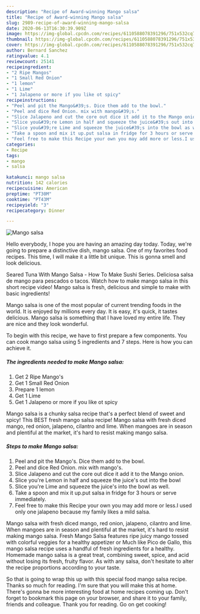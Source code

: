 ```yaml
---
description: "Recipe of Award-winning Mango salsa"
title: "Recipe of Award-winning Mango salsa"
slug: 2989-recipe-of-award-winning-mango-salsa
date: 2020-06-13T16:30:39.909Z
image: https://img-global.cpcdn.com/recipes/6110588078391296/751x532cq70/mango-salsa-recipe-main-photo.jpg
thumbnail: https://img-global.cpcdn.com/recipes/6110588078391296/751x532cq70/mango-salsa-recipe-main-photo.jpg
cover: https://img-global.cpcdn.com/recipes/6110588078391296/751x532cq70/mango-salsa-recipe-main-photo.jpg
author: Bernard Sanchez
ratingvalue: 4.1
reviewcount: 25141
recipeingredient:
- "2 Ripe Mangos"
- "1 Small Red Onion"
- "1 lemon"
- "1 Lime"
- "1 Jalapeno or more if you like ot spicy"
recipeinstructions:
- "Peel and pit the Mango&#39;s. Dice them add to the bowl."
- "Peel and dice Red Onion. mix with mango&#39;s."
- "Slice Jalapeno and cut the core out dice it add it to the Mango onion."
- "Slice you&#39;re Lemon in half and squeeze the juice&#39;s out into the bowl"
- "Slice you&#39;re Lime and squeeze the juice&#39;s into the bowl as well."
- "Take a spoon and mix it up.put salsa in fridge for 3 hours or serve immediately."
- "Feel free to make this Recipe your own you may add more or less.I used only one jalapeno because my family likes a mild salsa."
categories:
- Recipe
tags:
- mango
- salsa

katakunci: mango salsa 
nutrition: 142 calories
recipecuisine: American
preptime: "PT30M"
cooktime: "PT43M"
recipeyield: "3"
recipecategory: Dinner

---
```



![Mango salsa](https://img-global.cpcdn.com/recipes/6110588078391296/751x532cq70/mango-salsa-recipe-main-photo.jpg)

Hello everybody, I hope you are having an amazing day today. Today, we're going to prepare a distinctive dish, mango salsa. One of my favorites food recipes. This time, I will make it a little bit unique. This is gonna smell and look delicious.

Seared Tuna With Mango Salsa - How To Make Sushi Series. Deliciosa salsa de mango para pescados o tacos. Watch how to make mango salsa in this short recipe video! Mango salsa is fresh, delicious and simple to make with basic ingredients!

Mango salsa is one of the most popular of current trending foods in the world. It is enjoyed by millions every day. It is easy, it's quick, it tastes delicious. Mango salsa is something that I have loved my entire life. They are nice and they look wonderful.


To begin with this recipe, we have to first prepare a few components. You can cook mango salsa using 5 ingredients and 7 steps. Here is how you can achieve it.

<!--inarticleads1-->

##### The ingredients needed to make Mango salsa:

1. Get 2 Ripe Mango&#39;s
1. Get 1 Small Red Onion
1. Prepare 1 lemon
1. Get 1 Lime
1. Get 1 Jalapeno or more if you like ot spicy


Mango salsa is a chunky salsa recipe that&#39;s a perfect blend of sweet and spicy! This BEST fresh mango salsa recipe! Mango salsa with fresh diced mango, red onion, jalapeno, cilantro and lime. When mangoes are in season and plentiful at the market, it&#39;s hard to resist making mango salsa. 

<!--inarticleads2-->

##### Steps to make Mango salsa:

1. Peel and pit the Mango&#39;s. Dice them add to the bowl.
1. Peel and dice Red Onion. mix with mango&#39;s.
1. Slice Jalapeno and cut the core out dice it add it to the Mango onion.
1. Slice you&#39;re Lemon in half and squeeze the juice&#39;s out into the bowl
1. Slice you&#39;re Lime and squeeze the juice&#39;s into the bowl as well.
1. Take a spoon and mix it up.put salsa in fridge for 3 hours or serve immediately.
1. Feel free to make this Recipe your own you may add more or less.I used only one jalapeno because my family likes a mild salsa.


Mango salsa with fresh diced mango, red onion, jalapeno, cilantro and lime. When mangoes are in season and plentiful at the market, it&#39;s hard to resist making mango salsa. Fresh Mango Salsa features ripe juicy mango tossed with colorful veggies for a healthy appetizer or Much like Pico de Gallo, this mango salsa recipe uses a handful of fresh ingredients for a healthy. Homemade mango salsa is a great treat, combining sweet, spice, and acid without losing its fresh, fruity flavor. As with any salsa, don&#39;t hesitate to alter the recipe proportions according to your taste. 

So that is going to wrap this up with this special food mango salsa recipe. Thanks so much for reading. I'm sure that you will make this at home. There's gonna be more interesting food at home recipes coming up. Don't forget to bookmark this page on your browser, and share it to your family, friends and colleague. Thank you for reading. Go on get cooking!
